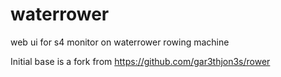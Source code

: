 waterrower
=====

web ui for s4 monitor on waterrower rowing machine

Initial base is a fork from https://github.com/gar3thjon3s/rower
